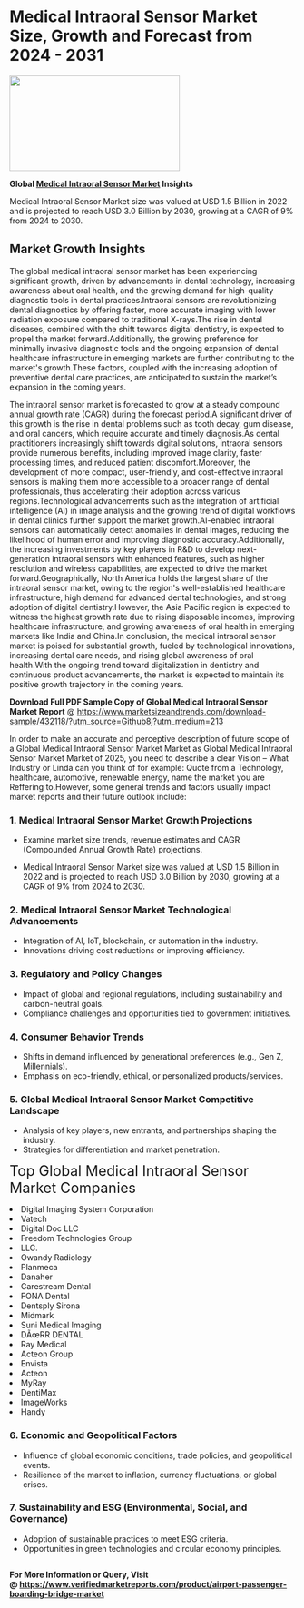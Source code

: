 <H1>Medical Intraoral Sensor Market Size, Growth and Forecast from 2024 - 2031</H1><img class="aligncenter size-medium wp-image-584254" src="https://thirdeyenews.in/wp-content/uploads/2024/09/Global-Market-Research-300x168.jpeg" alt="" width="300" height="168" /><p><strong>Global&nbsp;<a href="https://www.marketsizeandtrends.com/download-sample/432118/?utm_source=Github8j?utm_medium=213">Medical Intraoral Sensor Market</a> Insights</strong></p><p>Medical Intraoral Sensor Market size was valued at USD 1.5 Billion in 2022 and is projected to reach USD 3.0 Billion by 2030, growing at a CAGR of 9% from 2024 to 2030.</p><p><h2>Market Growth Insights</h2> <p>The global medical intraoral sensor market has been experiencing significant growth, driven by advancements in dental technology, increasing awareness about oral health, and the growing demand for high-quality diagnostic tools in dental practices.Intraoral sensors are revolutionizing dental diagnostics by offering faster, more accurate imaging with lower radiation exposure compared to traditional X-rays.The rise in dental diseases, combined with the shift towards digital dentistry, is expected to propel the market forward.Additionally, the growing preference for minimally invasive diagnostic tools and the ongoing expansion of dental healthcare infrastructure in emerging markets are further contributing to the market's growth.These factors, coupled with the increasing adoption of preventive dental care practices, are anticipated to sustain the market’s expansion in the coming years.</p> <p>The intraoral sensor market is forecasted to grow at a steady compound annual growth rate (CAGR) during the forecast period.A significant driver of this growth is the rise in dental problems such as tooth decay, gum disease, and oral cancers, which require accurate and timely diagnosis.As dental practitioners increasingly shift towards digital solutions, intraoral sensors provide numerous benefits, including improved image clarity, faster processing times, and reduced patient discomfort.Moreover, the development of more compact, user-friendly, and cost-effective intraoral sensors is making them more accessible to a broader range of dental professionals, thus accelerating their adoption across various regions.Technological advancements such as the integration of artificial intelligence (AI) in image analysis and the growing trend of digital workflows in dental clinics further support the market growth.AI-enabled intraoral sensors can automatically detect anomalies in dental images, reducing the likelihood of human error and improving diagnostic accuracy.Additionally, the increasing investments by key players in R&D to develop next-generation intraoral sensors with enhanced features, such as higher resolution and wireless capabilities, are expected to drive the market forward.Geographically, North America holds the largest share of the intraoral sensor market, owing to the region's well-established healthcare infrastructure, high demand for advanced dental technologies, and strong adoption of digital dentistry.However, the Asia Pacific region is expected to witness the highest growth rate due to rising disposable incomes, improving healthcare infrastructure, and growing awareness of oral health in emerging markets like India and China.In conclusion, the medical intraoral sensor market is poised for substantial growth, fueled by technological innovations, increasing dental care needs, and rising global awareness of oral health.With the ongoing trend toward digitalization in dentistry and continuous product advancements, the market is expected to maintain its positive growth trajectory in the coming years.</p> <p><span class=""><strong>Download Full PDF Sample Copy of Global Medical Intraoral Sensor Market Report</strong> @ <a href="https://www.marketsizeandtrends.com/download-sample/432118/?utm_source=Github8j?utm_medium=213" target="_blank">https://www.marketsizeandtrends.com/download-sample/432118/?utm_source=Github8j?utm_medium=213</a></span></p><p>In order to make an accurate and perceptive description of future scope of a Global&nbsp;Medical Intraoral Sensor Market Market as Global&nbsp;Medical Intraoral Sensor Market Market of 2025, you need to describe a clear Vision &ndash; What Industry or Linda can you think of for example: Quote from a Technology, healthcare, automotive, renewable energy, name the market you are Reffering to.However, some general trends and factors usually impact market reports and their future outlook include:</p><h3>1.&nbsp;<strong>Medical Intraoral Sensor Market Growth Projections</strong></h3><ul><li>Examine market size trends, revenue estimates and CAGR (Compounded Annual Growth Rate) projections.</li><li><p>Medical Intraoral Sensor Market size was valued at USD 1.5 Billion in 2022 and is projected to reach USD 3.0 Billion by 2030, growing at a CAGR of 9% from 2024 to 2030.</p></li></ul><h3>2.&nbsp;<strong>Medical Intraoral Sensor Market Technological Advancements</strong></h3><ul><li>Integration of AI, IoT, blockchain, or automation in the industry.</li><li>Innovations driving cost reductions or improving efficiency.</li></ul><h3>3.&nbsp;<strong>Regulatory and Policy Changes</strong></h3><ul><li>Impact of global and regional regulations, including sustainability and carbon-neutral goals.</li><li>Compliance challenges and opportunities tied to government initiatives.</li></ul><h3>4.&nbsp;<strong>Consumer Behavior Trends</strong></h3><ul><li>Shifts in demand influenced by generational preferences (e.g., Gen Z, Millennials).</li><li>Emphasis on eco-friendly, ethical, or personalized products/services.</li></ul><h3>5.&nbsp;<strong>Global Medical Intraoral Sensor Market Competitive Landscape</strong></h3><ul><li>Analysis of key players, new entrants, and partnerships shaping the industry.</li><li>Strategies for differentiation and market penetration.</li></ul><p data-pm-slice="1 1 []"><span style="color: inherit; font-family: inherit; font-size: 25px;">Top Global Medical Intraoral Sensor Market Companies</span></p><div class="" data-test-id=""><p><li>Digital Imaging System Corporation</li><li> Vatech</li><li> Digital Doc LLC</li><li> Freedom Technologies Group</li><li> LLC.</li><li> Owandy Radiology</li><li> Planmeca</li><li> Danaher</li><li> Carestream Dental</li><li> FONA Dental</li><li> Dentsply Sirona</li><li> Midmark</li><li> Suni Medical Imaging</li><li> DÃœRR DENTAL</li><li> Ray Medical</li><li> Acteon Group</li><li> Envista</li><li> Acteon</li><li> MyRay</li><li> DentiMax</li><li> ImageWorks</li><li> Handy</li></p></div><h3>6.&nbsp;<strong>Economic and Geopolitical Factors</strong></h3><ul><li>Influence of global economic conditions, trade policies, and geopolitical events.</li><li>Resilience of the market to inflation, currency fluctuations, or global crises.</li></ul><h3>7.&nbsp;<strong>Sustainability and ESG (Environmental, Social, and Governance)</strong></h3><ul><li>Adoption of sustainable practices to meet ESG criteria.</li><li>Opportunities in green technologies and circular economy principles.</li></ul><h2><strong style="font-size: 14px;">For More Information or Query, Visit @&nbsp;</strong><a style="background-color: #ffffff; font-size: 14px;" href="https://www.marketsizeandtrends.com/report/medical-intraoral-sensor-market/" target="_blank">https://www.verifiedmarketreports.com/product/airport-passenger-boarding-bridge-market</a></h2>